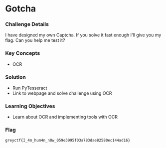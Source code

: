 # Gotcha

### Challenge Details
I have designed my own Captcha.
If you solve it fast enough I'll give you my flag.
Can you help me test it?

### Key Concepts
- OCR

### Solution
- Run PyTesseract
- Link to webpage and solve challenge using OCR

### Learning Objectives
- Learn about OCR and implementing tools with OCR

### Flag
`greyctf{I_4m_hum4n_n0w_059e3995f03a783dae82580ec144ad16}`